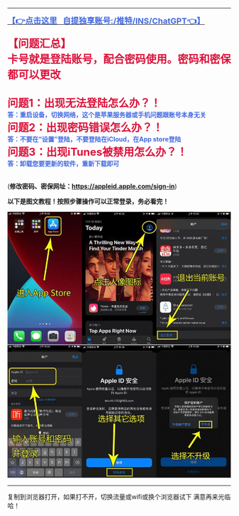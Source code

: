 

------


**[<font size=4 color=#4169E1>【👉点击这里   自提独享账号:/推特/INS/ChatGPT👈】</font>](http://uuohh8.top/)**

**<font size=5 color=#DC143C>【问题汇总】<br />卡号就是登陆账号，配合密码使用。密码和密保都可以更改<br /><br />问题1：出现无法登陆怎么办？！</font><font color=#4169E1><br /> 答：重启设备，切换网络，这个是苹果服务器或手机问题跟账号本身无关<br /><font size=5 color=#DC143C>问题2：出现密码错误怎么办？！</font><br /> </font><font color=#4169E1>答：不要在“设置”登陆，不要登陆在iCloud，在App store登陆</font><br /><font size=5 color=#DC143C>问题3：出现iTunes被禁用怎么办？！</font><br /><font color=#4169E1>答：卸载您要更新的软件，重新下载即可</font>**<br />



<br />(**修改密码、密保网址：https://appleid.apple.com/sign-in**)

**以下是图文教程！按照步骤操作可以正常登录，务必看完！**

![](login.png)

------

复制到浏览器打开，如果打不开，切换流量或wifi或换个浏览器试下
满意再来光临哈！